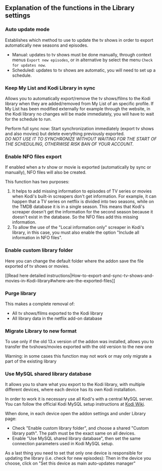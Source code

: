 ## Explanation of the functions in the Library settings

### Auto update mode
Establishes which method to use to update the tv shows in order to export automatically new seasons and episodes.

- Manual: updates to tv shows must be done manually, through context menus `Export new episodes`, or in alternative by select the menu `Check for updates now`.
- Scheduled: updates to tv shows are automatic, you will need to set up a schedule.

### Keep My List and Kodi Library in sync
Allows you to automatically export/remove the tv shows/films to the Kodi library when they are added/removed from My List of an specific profile. If My List has been modified externally for example through the website, in the Kodi library no changes will be made immediately, you will have to wait for the schedule to run.

Perform full sync now: Start synchronization immediately (export tv shows and also movies) but delete everything previously exported.<br/>
_DO NOT USE IT TO SYNCHRONIZE WITHOUT WAITING FOR THE START OF THE SCHEDULING, OTHERWISE RISK BAN OF YOUR ACCOUNT._

### Enable NFO files export
If enabled when a tv show or movie is exported (automatically by sync or manually), NFO files will also be created.

This function has two purposes:
1) It helps to add missing information to episodes of TV series or movies when Kodi's built-in screapers don't get information.
For example, it can happen that a TV series on netflix is divided into two seasons, while on the TMDB database it is in a single season. This means that Kodi's screaper doesn't get the information for the second season because it doesn't exist in the database. So the NFO files add this missing information.
2) To allow the use of the "Local information only" screaper in Kodi's library,
in this case, you must also enable the option "Include all information in NFO files".

### Enable custom library folder
Here you can change the default folder where the addon save the file exported of tv shows or movies.

[[Read here detailed instructions|How-to-export-and-sync-tv-shows-and-movies-in-Kodi-library#where-are-the-exported-files]]

### Purge library
This makes a complete removal of:
- All tv shows/films exported to the Kodi library
- All library data in the netflix add-on database

### Migrate Library to new format
To use only if the old 13.x version of the addon was installed,
allows you to transfer the tvshows/movies exported with the old version to the new one

Warning: in some cases this function may not work or may only migrate a part of the existing library

### Use MySQL shared library database
It allows you to share what you export to the Kodi library, with multiple different devices, where each device has its own Kodi installation.

In order to work it is necessary use all Kodi's with a central MySQL server. You can follow the official Kodi MySQL setup instructions at [Kodi Wiki](https://kodi.wiki/view/MySQL).

When done, in each device open the addon settings and under Library page:
* Check "Enable custom library folder", and choose a shared "Custom library path". The path must be the exact same on all devices.
* Enable "Use MySQL shared library database", then set the same connection parameters used in Kodi MySQL setup.

As a last thing you need to set that only one device is responsible for updating the library (i.e. check for new episodes):
Then in the device you choose, click on "Set this device as main auto-updates manager"
